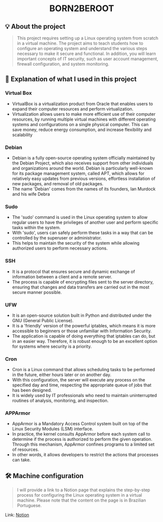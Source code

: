 <h1 align=center>
  <strong> BORN2BEROOT </strong>
</h1>

## 💡 About the project
> This project requires setting up a Linux operating system from scratch in a virtual machine. The project aims to teach students how to configure an operating system and understand the various steps necessary to make it secure and functional. In addition, you will learn important concepts of IT security, such as user account management, firewall configuration, and system monitoring.

## 📝 Explanation of what I used in this project

### Virtual Box
- VirtualBox is a virtualization product from Oracle that enables users to expand their computer resources and perform virtualization.
- Virtualization allows users to make more efficient use of their computer resources, by running multiple virtual machines with different operating systems and configurations on a single physical computer. This can save money, reduce energy consumption, and increase flexibility and scalability
### Debian
- Debian is a fully open-source operating system officially maintained by the Debian Project, which also receives support from other individuals and organizations around the world. Debian is particularly well-known for its package management system, called APT, which allows for relatively easy updates from previous versions, effortless installation of new packages, and removal of old packages.
- The name 'Debian' comes from the names of its founders, Ian Murdock and his wife Debra
### Sudo
- The 'sudo' command is used in the Linux operating system to allow regular users to have the privileges of another user and perform specific tasks within the system.
- With 'sudo', users can safely perform these tasks in a way that can be controlled by the superuser or administrator.
- This helps to maintain the security of the system while allowing authorized users to perform necessary actions.
### SSH
- It is a protocol that ensures secure and dynamic exchange of information between a client and a remote server.
- The process is capable of encrypting files sent to the server directory, ensuring that changes and data transfers are carried out in the most secure manner possible.
### UFW
- It is an open-source solution built in Python and distributed under the GNU (General Public License).
- It is a 'friendly' version of the powerful iptables, which means it is more accessible to beginners or those unfamiliar with Information Security.
- The application is capable of doing everything that iptables can do, but in an easier way. Therefore, it is robust enough to be an excellent option for systems where security is a priority.
### Cron
- Cron is a Linux command that allows scheduling tasks to be performed in the future, either hours later or on another day.
- With this configuration, the server will execute any process on the specified day and time, respecting the appropriate queue of jobs that has been designed.
- It is widely used by IT professionals who need to maintain uninterrupted routines of analysis, monitoring, and inspection.
### APPArmor
- AppArmor is a Mandatory Access Control system built on top of the Linux Security Modules (LSM) interface.
- In practice, the kernel consults AppArmor before each system call to determine if the process is authorized to perform the given operation. Through this mechanism, AppArmor confines programs to a limited set of resources.
- In other words, it allows developers to restrict the actions that processes can take.

## 🛠️ Machine configuration
> I will provide a link to a Notion page that explains the step-by-step process for configuring the Linux operating system in a virtual machine. Please note that the content on the page is in Brazilian Portuguese.

Link: [Notion](https://valuable-fright-9e7.notion.site/Instala-o-e-configura-o-8892133a43df498e8a977fca31e36d30)

